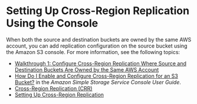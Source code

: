 # Setting Up Cross\-Region Replication Using the Console<a name="crr-using-console"></a>

When both the source and destination buckets are owned by the same AWS account, you can add replication configuration on the source bucket using the Amazon S3 console\. For more information, see the following topics:
+ [Walkthrough 1: Configure Cross\-Region Replication Where Source and Destination Buckets Are Owned by the Same AWS Account](crr-walkthrough1.md)
+  [ How Do I Enable and Configure Cross\-Region Replication for an S3 Bucket?](http://docs.aws.amazon.com/AmazonS3/latest/user-guide/enable-crr.html) in the *Amazon Simple Storage Service Console User Guide*\. 
+ [Cross\-Region Replication \(CRR\)](crr.md)
+ [Setting Up Cross\-Region Replication](crr-how-setup.md)